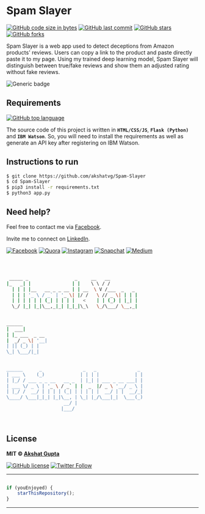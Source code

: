 # Spam Slayer

[![GitHub code size in bytes](https://img.shields.io/github/languages/code-size/akshatvg/Spam-Slayer?logo=github&style=social)](https://github.com/akshatvg/) [![GitHub last commit](https://img.shields.io/github/last-commit/akshatvg/Spam-Slayer?style=social&logo=git)](https://github.com/akshatvg/) [![GitHub stars](https://img.shields.io/github/stars/akshatvg/Spam-Slayer?style=social)](https://github.com/akshatvg/Spam-Slayer/stargazers) [![GitHub forks](https://img.shields.io/github/forks/akshatvg/Spam-Slayer?style=social&logo=git)](https://github.com/akshatvg/Spam-Slayer/network)

Spam Slayer is a web app used to detect deceptions from Amazon products' reviews. Users can copy a link to the product and paste directly paste it to my page. Using my trained deep learning model, Spam Slayer will distinguish between true/fake reviews and show them an adjusted rating without fake reviews.

![Generic badge](https://img.shields.io/badge/Spam-Slayer-purple) 

## Requirements

[![GitHub top language](https://img.shields.io/github/languages/top/akshatvg/Spam-Slayer?logo=python&style=social)](https://github.com/akshatvg/)

The source code of this project is written in **`HTML/CSS/JS`**, **`Flask (Python)`** and **`IBM Watson`**. So, you will need to install the requirements as well as generate an API key after registering on IBM Watson.

## Instructions to run
```bash
$ git clone https://github.com/akshatvg/Spam-Slayer
$ cd Spam-Slayer
$ pip3 install -r requirements.txt
$ python3 app.py
```

## Need help?


Feel free to contact me via [Facebook](https://www.facebook.com/akshatvg).

Invite me to connect on [LinkedIn](https://www.linkedin.com/in/akshatvg/).

[![Facebook](https://img.shields.io/badge/Facebook-add-blue.svg?logo=facebook&logoColor=white)](https://www.facebook.com/akshatvg) [![Quora](https://img.shields.io/badge/Quora-ask-red.svg?logo=quora)](https://www.quora.com/profile/Akshat-Gupta-279) [![Instagram](https://img.shields.io/badge/Instagram-follow-purple.svg?logo=instagram&logoColor=white)](https://www.instagram.com/akshatvg/) [![Snapchat](https://img.shields.io/badge/Snapchat-add-yellow.svg?logo=snapchat&logoColor=white)](https://www.snapchat.com/add/akshatvg) [![Medium](https://img.shields.io/badge/Medium-follow-black.svg?logo=medium&logoColor=white)](https://medium.com/@akshatvg)


```bash



 _____ _                 _     __   __            
|_   _| |               | |    \ \ / /            
  | | | |__   __ _ _ __ | | __  \ V /___  _   _   
  | | | '_ \ / _` | '_ \| |/ /   \ // _ \| | | |  
  | | | | | | (_| | | | |   <    | | (_) | |_| |  
  \_/ |_| |_|\__,_|_| |_|_|\_\   \_/\___/ \__,_|  
                                                  
                                                  
______                                            
|  ___|                                           
| |_ ___  _ __                                    
|  _/ _ \| '__|                                   
| || (_) | |                                      
\_| \___/|_|                                      
                                                  
                                                  
______      _               _   _               _ 
| ___ \    (_)             | | | |             | |
| |_/ / ___ _ _ __   __ _  | |_| | ___ _ __ ___| |
| ___ \/ _ \ | '_ \ / _` | |  _  |/ _ \ '__/ _ \ |
| |_/ /  __/ | | | | (_| | | | | |  __/ | |  __/_|
\____/ \___|_|_| |_|\__, | \_| |_/\___|_|  \___(_)
                     __/ |                        
                    |___/                         

 


```

## License

**MIT &copy; [Akshat Gupta](https://github.com/akshatvg/Spam-Slayer/blob/master/LICENSE)**

[![GitHub license](https://img.shields.io/github/license/akshatvg/Spam-Slayer?style=social&logo=github)](https://github.com/akshatvg/Spam-Slayer/blob/master/LICENSE) [![Twitter Follow](https://img.shields.io/twitter/follow/akshatvg?style=social)](https://twitter.com/akshatvg)

---------

```javascript

if (youEnjoyed) {
    starThisRepository();
}

```

-----------

